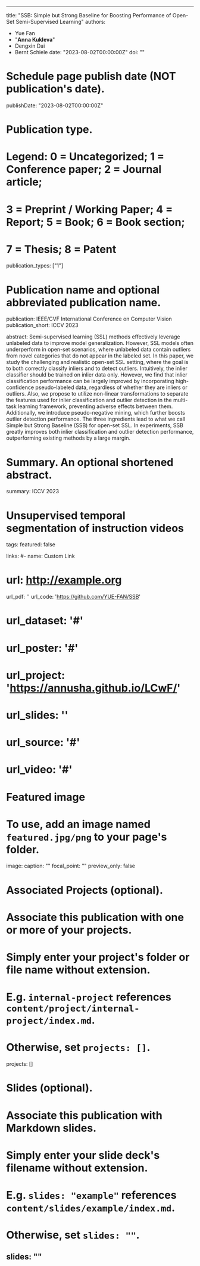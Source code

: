  ---
title: "SSB: Simple but Strong Baseline for Boosting Performance of Open-Set Semi-Supervised Learning"
authors:
- Yue Fan
- "**Anna Kukleva**"
- Dengxin Dai
- Bernt Schiele
date: "2023-08-02T00:00:00Z"
doi: ""

# Schedule page publish date (NOT publication's date).
publishDate: "2023-08-02T00:00:00Z"

# Publication type.
# Legend: 0 = Uncategorized; 1 = Conference paper; 2 = Journal article;
# 3 = Preprint / Working Paper; 4 = Report; 5 = Book; 6 = Book section;
# 7 = Thesis; 8 = Patent
publication_types: ["1"]

# Publication name and optional abbreviated publication name.
publication: IEEE/CVF International Conference on Computer Vision 
publication_short: ICCV 2023

abstract: Semi-supervised learning (SSL) methods effectively leverage unlabeled data to improve model generalization. However, SSL models often underperform in open-set scenarios, where unlabeled data contain outliers from novel categories that do not appear in the labeled set. In this paper, we study the challenging and realistic open-set SSL setting, where the goal is to both correctly classify inliers and to detect outliers. Intuitively, the inlier classifier should be trained on inlier data only. However, we find that inlier classification performance can be largely improved by incorporating high-confidence pseudo-labeled data, regardless of whether they are inliers or outliers. Also, we propose to utilize non-linear transformations to separate the features used for inlier classification and outlier detection in the multi-task learning framework, preventing adverse effects between them. Additionally, we introduce pseudo-negative mining, which further boosts outlier detection performance. The three ingredients lead to what we call Simple but Strong Baseline (SSB) for open-set SSL. In experiments, SSB greatly improves both inlier classification and outlier detection performance, outperforming existing methods by a large margin.

# Summary. An optional shortened abstract.
summary: ICCV 2023 
# Unsupervised temporal segmentation of instruction videos
tags:
featured: false

links:
#- name: Custom Link
#  url: http://example.org
url_pdf: ''
url_code: 'https://github.com/YUE-FAN/SSB'
# url_dataset: '#'
# url_poster: '#'
# url_project: 'https://annusha.github.io/LCwF/'
# url_slides: ''
# url_source: '#'
# url_video: '#'

# Featured image
# To use, add an image named `featured.jpg/png` to your page's folder. 
image:
  caption: ""
  focal_point: ""
  preview_only: false

# Associated Projects (optional).
#   Associate this publication with one or more of your projects.
#   Simply enter your project's folder or file name without extension.
#   E.g. `internal-project` references `content/project/internal-project/index.md`.
#   Otherwise, set `projects: []`.
projects: []

# Slides (optional).
#   Associate this publication with Markdown slides.
#   Simply enter your slide deck's filename without extension.
#   E.g. `slides: "example"` references `content/slides/example/index.md`.
#   Otherwise, set `slides: ""`.
slides: ""
---


